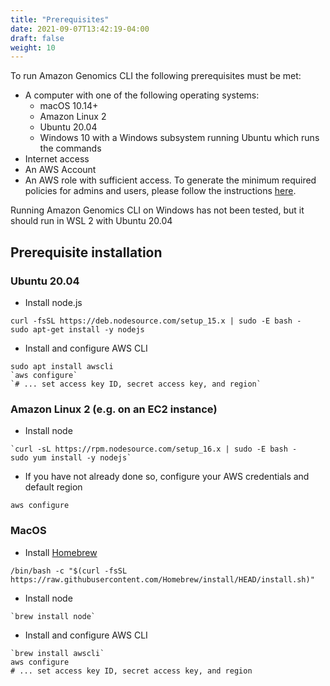 ```yaml
---
title: "Prerequisites"
date: 2021-09-07T13:42:19-04:00
draft: false
weight: 10
---
```


To run Amazon Genomics CLI the following prerequisites must be met:

* A computer with one of the following operating systems:
  * macOS 10.14+
  * Amazon Linux 2
  * Ubuntu 20.04
  * Windows 10 with a Windows subsystem running Ubuntu which runs the commands
* Internet access
* An AWS Account
* An AWS role with sufficient access. To generate the minimum required policies for admins and users, please follow the instructions [here](https://github.com/aws/amazon-genomics-cli/tree/main/extras/agc-minimal-permissions).

Running Amazon Genomics CLI on Windows has not been tested, but it should run in WSL 2 with Ubuntu 20.04

## Prerequisite installation

### Ubuntu 20.04

* Install node.js

```
curl -fsSL https://deb.nodesource.com/setup_15.x | sudo -E bash -
sudo apt-get install -y nodejs
```

* Install and configure AWS CLI

```
sudo apt install awscli
`aws configure`
`# ... set access key ID, secret access key, and region`
```

### Amazon Linux 2 (e.g. on an EC2 instance)

* Install node

```
`curl -sL https://rpm.nodesource.com/setup_16.x | sudo -E bash -
sudo yum install -y nodejs`
```

* If you have not already done so, configure your AWS credentials and default region

```
aws configure
```

### MacOS

* Install [Homebrew](https://brew.sh/)

```
/bin/bash -c "$(curl -fsSL https://raw.githubusercontent.com/Homebrew/install/HEAD/install.sh)"
```

* Install node

```
`brew install node`
```

* Install and configure AWS CLI

```
`brew install awscli`
aws configure
# ... set access key ID, secret access key, and region
```
